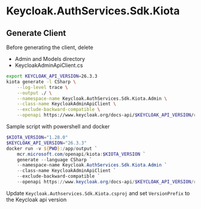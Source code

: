 # Keycloak.AuthServices.Sdk.Kiota

## Generate Client

Before generating the client, delete 
- Admin and Models directory
- KeycloakAdminApiClient.cs

```bash
export KEYCLOAK_API_VERSION=26.3.3
kiota generate -l CSharp \
    --log-level trace \
    --output ./ \
    --namespace-name Keycloak.AuthServices.Sdk.Kiota.Admin \
    --class-name KeycloakAdminApiClient \
    --exclude-backward-compatible \
    --openapi https://www.keycloak.org/docs-api/$KEYCLOAK_API_VERSION/rest-api/openapi.json
```

Sample script with powershell and docker

```powershell
$KIOTA_VERSION="1.28.0"
$KEYCLOAK_API_VERSION="26.3.3"
docker run -v ${PWD}:/app/output `
    mcr.microsoft.com/openapi/kiota:$KIOTA_VERSION `
    generate --language CSharp `
    --namespace-name Keycloak.AuthServices.Sdk.Kiota.Admin `
    --class-name KeycloakAdminApiClient `
    --exclude-backward-compatible `
    --openapi https://www.keycloak.org/docs-api/$KEYCLOAK_API_VERSION/rest-api/openapi.json
```

Update `Keycloak.Authservices.Sdk.Kiota.csproj` and set `VersionPrefix` to the Keycloak api version